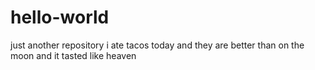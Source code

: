 # hello-world
just another repository
i ate tacos today and they are better than on the moon
and it tasted like heaven
